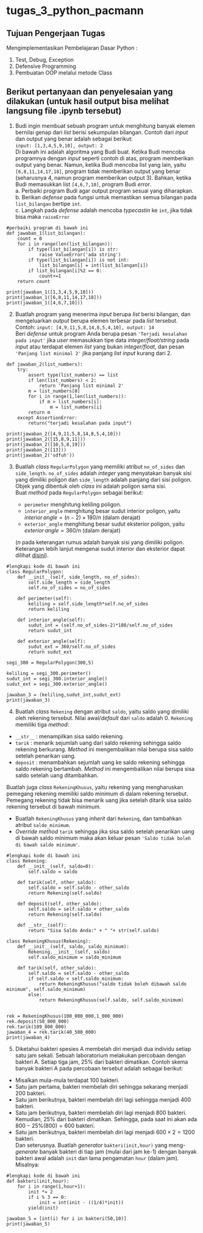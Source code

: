 # tugas_3_python_pacmann

## Tujuan Pengerjaan Tugas
Mengimplementasikan Pembelajaran Dasar Python :
1. Test, Debug, Exception
2. Defensive Programming
3. Pembuatan OOP melalui metode Class

## Berikut pertanyaan dan penyelesaian yang dilakukan (untuk hasil output bisa melihat langsung file .ipynb tersebut)
1. Budi ingin membuat sebuah program untuk menghitung banyak elemen bernilai genap dari _list_ berisi sekumpulan bilangan. Contoh dari _input_ dan output yang benar adalah sebagai berikut:\
```input: [1,3,4,5,9,10], output: 2```\
Di bawah ini adalah algoritma yang Budi buat. Ketika Budi mencoba programnya dengan _input_ seperti contoh di atas, program memberikan output yang benar. Namun, ketika Budi mencoba list yang lain, yaitu ```[6,8,11,14,17,18]```, program tidak memberikan output yang benar (seharusnya 4, namun program memberikan output 3). Bahkan, ketika Budi memasukkan list ```[4,6,7,10]```, program Budi _error_. </br>
a. Perbaiki program Budi agar output program sesuai yang diharapkan. </br>
b. Berikan _defense_ pada fungsi untuk memastikan semua bilangan pada `list_bilangan` bertipe `int`. </br>
c. Langkah pada _defense_ adalah mencoba _typecastin_ ke `int`, jika tidak bisa maka `raiseError`

```
#perbaiki program di bawah ini
def jawaban_1(list_bilangan):
    count = 0
    for i in range(len(list_bilangan)):
        if type(list_bilangan[i]) is str:
            raise ValueError('ada string')
        if type(list_bilangan[i]) is not int:
            list_bilangan[i] = int(list_bilangan[i])
        if list_bilangan[i]%2 == 0:
            count+=1
    return count

print(jawaban_1([1,3,4,5,9,10]))
print(jawaban_1([6,8,11,14,17,18]))
print(jawaban_1([4,6,7,10]))
```

2. Buatlah program yang menerima _input_ berupa _list_ berisi bilangan, dan mengeluarkan _output_ berupa elemen terbesar pada _list_ tersebut. Contoh:
```input: [4,9,11,5,8,14,8,5,4,10], output: 14```\
Beri _defense_ untuk program Anda berupa pesan ```'Terjadi kesalahan pada input'``` jika _user_ memasukkan tipe data _integer/float/string_ pada _input_ atau terdapat elemen _list_ yang bukan _integer/float_, dan pesan ```'Panjang list minimal 2'``` jika panjang _list input_ kurang dari 2.

```
def jawaban_2(list_numbers):
    try:
        assert type(list_numbers) == list
        if len(list_numbers) < 2:
            return 'Panjang list minimal 2'
        m = list_numbers[0]
        for i in range(1,len(list_numbers)):
            if m > list_numbers[i]:
                m = list_numbers[i]
        return m
    except AssertionError:
        return("terjadi kesalahan pada input")
    
print(jawaban_2([4,9,11,5,8,14,8,5,4,10]))
print(jawaban_2([15,8,9,11]))
print(jawaban_2([10,5,8,19]))
print(jawaban_2([13]))
print(jawaban_2('sdfuh'))
```

3. Buatlah _class_ `RegularPolygon` yang memiliki atribut `no_of_sides` dan `side_length`. `no_of_sides` adalah _integer_ yang menyatakan banyak sisi yang dimiliki poligon dan `side_length` adalah panjang dari sisi poligon. Objek yang dibentuk oleh _class_ ini adalah poligon sama sisi.\
Buat _method_ pada `RegularPolygon` sebagai berikut:
    * `perimeter` menghitung keliling poligon. 
    * `interior_angle` menghitung besar sudut interior poligon, yaitu $interior\,angle = (n-2)\times 180/n$ (dalam derajat)
    * `exterior_angle` menghitung besar sudut eksterior poligon, yaitu $exterior\,angle = 360/n$ (dalam derajat)
    
    ($n$ pada keterangan rumus adalah banyak sisi yang dimiliki poligon. Keterangan lebih lanjut mengenai sudut interior dan eksterior dapat dilihat [disini](https://www.mathsisfun.com/geometry/regular-polygons.html)).

```
#lengkapi kode di bawah ini
class RegularPolygon:
    def __init__(self, side_length, no_of_sides):
        self.side_length = side_length
        self.no_of_sides = no_of_sides
        
    def perimeter(self):
        keliling = self.side_length*self.no_of_sides
        return keliling
    
    def interior_angle(self):
        sudut_int = (self.no_of_sides-2)*180/self.no_of_sides
        return sudut_int
        
    def exterior_angle(self):
        sudut_ext = 360/self.no_of_sides
        return sudut_ext

segi_300 = RegularPolygon(300,5)

keliling = segi_300.perimeter()
sudut_int = segi_300.interior_angle()
sudut_ext = segi_300.exterior_angle()

jawaban_3 = (keliling,sudut_int,sudut_ext)
print(jawaban_3)
```

4. Buatlah _class_ `Rekening` dengan atribut `saldo`, yaitu saldo yang dimiliki oleh rekening tersebut. Nilai awal/_default_ dari `saldo` adalah 0. `Rekening` memiliki tiga _method_:
* `__str__` : menampilkan sisa saldo rekening.
* `tarik` : menarik sejumlah uang dari saldo rekening sehingga saldo rekening berkurang. _Method_ ini mengembalikan nilai berupa sisa saldo setelah penarikan uang.
* `deposit` : menambahkan sejumlah uang ke saldo rekening sehingga saldo rekening bertambah. _Method_ ini mengembalikan nilai berupa sisa saldo setelah uang ditambahkan.

Buatlah juga _class_ `RekeningKhusus`, yaitu rekening yang mengharuskan pemegang rekening memiliki saldo minimum di dalam rekening tersebut. Pemegang rekening tidak bisa menarik uang jika setelah ditarik sisa saldo rekening tersebut di bawah minimum.
* Buatlah `RekeningKhusus` yang _inherit_ dari `Rekening`, dan tambahkan atribut `saldo_minimum`.
* _Override_ _method_ `tarik` sehingga jika sisa saldo setelah penarikan uang di bawah saldo minimum maka akan keluar pesan `'Saldo tidak boleh di bawah saldo minimum'`.

```
#lengkapi kode di bawah ini
class Rekening:
    def __init__(self, saldo=0):
        self.saldo = saldo
        
    def tarik(self, other_saldo):
        self.saldo = self.saldo - other_saldo
        return Rekening(self.saldo)
    
    def deposit(self, other_saldo):
        self.saldo = self.saldo + other_saldo
        return Rekening(self.saldo)
    
    def __str__(self):
        return "Sisa Saldo Anda:" + " "+ str(self.saldo)

class RekeningKhusus(Rekening):
    def __init__(self, saldo, saldo_minimum):
        Rekening.__init__(self, saldo)
        self.saldo_minimum = saldo_minimum
    
    def tarik(self, other_saldo):
        self.saldo = self.saldo - other_saldo
        if self.saldo < self.saldo_minimum:
            return RekeningKhusus("saldo tidak boleh dibawah saldo minimum", self.saldo_minimum)
        else:
            return RekeningKhusus(self.saldo, self.saldo_minimum)


rek = RekeningKhusus(100_000_000,1_000_000)
rek.deposit(50_000_000)
rek.tarik(109_000_000)
jawaban_4 = rek.tarik(40_500_000)
print(jawaban_4)
```

5. Diketahui bakteri spesies A membelah diri menjadi dua individu setiap satu jam sekali. Sebuah laboratorium melakukan percobaan dengan bakteri A. Setiap tiga jam, 25% dari bakteri dimatikan. Contoh skema banyak bakteri A pada percobaan tersebut adalah sebagai berikut:
- Misalkan mula-mula terdapat 100 bakteri.
- Satu jam pertama, bakteri membelah diri sehingga sekarang menjadi 200 bakteri.
- Satu jam berikutnya, bakteri membelah diri lagi sehingga menjadi 400 bakteri.
- Satu jam berikutnya, bakteri membelah diri lagi menjadi 800 bakteri. Kemudian, 25% dari bakteri dimatikan. Sehingga, pada saat ini akan ada $800 - 25\%(800) = 600$ bakteri.
- Satu jam berikutnya, bakteri membelah diri lagi menjadi $600\times 2 = 1200$ bakteri.\
Dan seterusnya.
Buatlah _generator_ `bakteri(init,hour)` yang meng-_generate_ banyak bakteri di tiap jam (mulai dari jam ke-1) dengan banyak bakteri awal adalah `init` dan lama pengamatan `hour` (dalam jam). Misalnya:

```
#lengkapi kode di bawah ini
def bakteri(init,hour):
    for i in range(1,hour+1):
        init *= 2
        if i % 3 == 0:
            init = int(init - ((1/4)*init))
        yield(init)
    
jawaban_5 = [int(i) for i in bakteri(50,10)]
print(jawaban_5)
```
